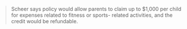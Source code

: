 > Scheer says policy would allow parents to claim up to $1,000 per child for expenses related to fitness or sports- related activities, and the credit would be refundable.